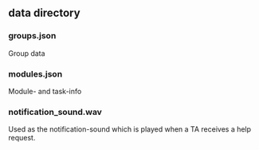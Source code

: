 ## data directory

### groups.json
Group data

### modules.json
Module- and task-info

### notification_sound.wav
Used as the notification-sound which is played when a TA receives a help
request.